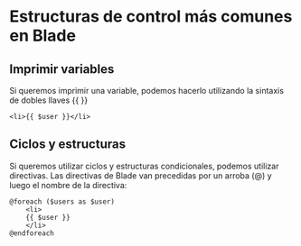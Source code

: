 # Estructuras de control más comunes en Blade

## Imprimir variables

Si queremos imprimir una variable, podemos hacerlo utilizando la sintaxis de dobles llaves {{ }}

```iframe
<li>{{ $user }}</li>
```

## Ciclos y estructuras

Si queremos utilizar ciclos y estructuras condicionales, podemos utilizar directivas. Las directivas de Blade van precedidas por un arroba (@) y luego el nombre de la directiva:

```iframe
@foreach ($users as $user)
    <li>
    {{ $user }}
    </li>
@endforeach
```


